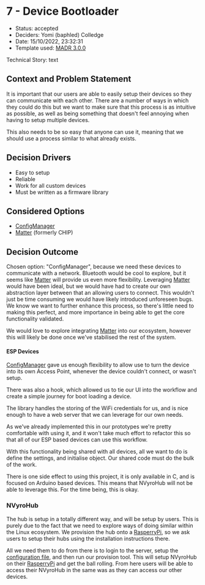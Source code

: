 # 7 - Device Bootloader

* Status: accepted <!-- optional -->
* Deciders: Yomi (baphled) Colledge <!-- optional -->
* Date: 15/10/2022, 23:32:31 <!-- optional -->
* Template used: [MADR 3.0.0](https://adr.github.io/madr/) <!-- optional -->

Technical Story: text <!-- optional -->

## Context and Problem Statement

It is important that our users are able to easily setup their devices so they
can communicate with each other. There are a number of ways in which they could
do this but we want to make sure that this process is as intuitive as possible, as
well as being something that doesn't feel annoying when having to setup
multiple devices.

This also needs to be so easy that anyone can use it, meaning that we should
use a process similar to what already exists.

## Decision Drivers <!-- optional -->

* Easy to setup
* Reliable
* Work for all custom devices
* Must be written as a firmware library

## Considered Options

* [ConfigManager](https://github.com/boodah-consulting/ConfigManager)
* [Matter](https://github.com/project-chip/connectedhomeip) (formerly CHIP)

## Decision Outcome

Chosen option: "ConfigManager", because we need these devices to communicate
with a network. Bluetooth would be cool to explore, but it seems like
[Matter](https://github.com/project-chip/connectedhomeip) will provide us even
more flexibility. Leveraging
[Matter](https://github.com/project-chip/connectedhomeip) would have been
ideal, but we would have had to create our own abstraction layer between that
an allowing users to connect. This wouldn't just be time consuming we would
have likely introduced unforeseen bugs. We know we want to further enhance this
process, so there's little need to making this perfect, and more importance in
being able to get the core functionality validated.

We would love to explore integrating
[Matter](https://github.com/project-chip/connectedhomeip) into our ecosystem,
however this will likely be done once we've stabilised the rest of the system.

#### ESP Devices

[ConfigManager](https://github.com/boodah-consulting/ConfigManager) gave us
enough flexibility to allow use to turn the device into its own Access Point,
whenever the device couldn't connect, or wasn't setup.

There was also a hook, which allowed us to tie our UI into the workflow and
create a simple journey for boot loading a device.

The library handles the storing of the WiFi credentials for us, and is nice
enough to have a web server that we can leverage for our own needs.

As we've already implemented this in our prototypes we're pretty comfortable
with using it, and it won't take much effort to refactor this so that all of
our ESP based devices can use this workflow.

With this functionality being shared with all devices, all we want to do is
define the settings, and initialise object. Our shared code must do the bulk of
the work.

There is one side effect to using this project, it is only available in C, and
is focused on Arduino based devices. This means that NVyroHub will not be able
to leverage this. For the time being, this is okay.

### NVyroHub

The hub is setup in a totally different way, and will be setup by users. This
is purely due to the fact that we need to explore ways of doing similar within
the Linux ecosystem. We provision the hub onto a
[RasperryPi](https://www.raspberrypi.com/software/), so we ask users to setup
their hubs using the installation instructions there.

All we need them to do from there is to login to the server, setup the
[configuration
file](https://github.com/boodah-consulting/n-vyro-build/blob/main/n-vyro/hub/inventory/example-arm64.yml),
and then run our provision tool. This will setup NVyroHub on their
[RasperryPi](https://www.raspberrypi.com/software/) and get the ball rolling.
From here users will be able to access their NVyroHub in the same was as they
can access our other devices.

<!-- markdownlint-disable-file MD013 -->